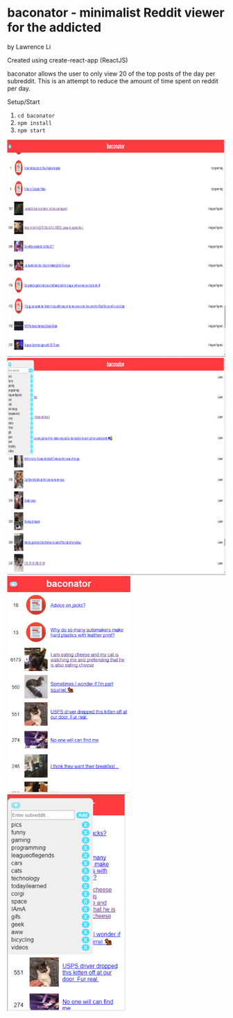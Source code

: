 # baconator - minimalist Reddit viewer for the addicted

by Lawrence Li

Created using create-react-app (ReactJS)

baconator allows the user to only view 20 of the top posts of the day per subreddit. This is an attempt to reduce the amount of time spent on reddit per day.

Setup/Start
1. `cd baconator`
2. `npm install`
3. `npm start`


<img src="/screenshots/1.PNG" alt="Drawing" height='500px'/>
<img src="/screenshots/2.PNG" alt="Drawing" height='500px'/>
<img src="/screenshots/3.PNG" alt="Drawing" height='500px'/>
<img src="/screenshots/4.PNG" alt="Drawing" height='500px'/>
